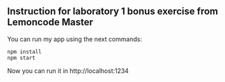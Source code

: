 ## Instruction for laboratory 1 bonus exercise from Lemoncode Master

You can run my app using the next commands:
```
npm install
npm start
```

Now you can run it in http://localhost:1234
